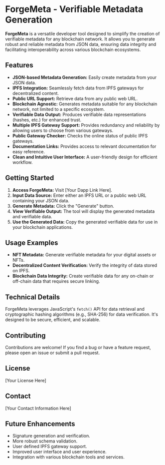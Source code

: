 # ForgeMeta - Verifiable Metadata Generation

**ForgeMeta** is a versatile developer tool designed to simplify the creation of verifiable metadata for any blockchain network. It allows you to generate robust and reliable metadata from JSON data, ensuring data integrity and facilitating interoperability across various blockchain ecosystems.

## Features

* **JSON-based Metadata Generation:** Easily create metadata from your JSON data.
* **IPFS Integration:** Seamlessly fetch data from IPFS gateways for decentralized content.
* **Public URL Support:** Retrieve data from any public web URL.
* **Blockchain Agnostic:** Generates metadata suitable for any blockchain network, not limited to a specific ecosystem.
* **Verifiable Data Output:** Produces verifiable data representations (hashes, etc.) for enhanced trust.
* **Multiple IPFS Gateway Support:** Provides redundancy and reliability by allowing users to choose from various gateways.
* **Public Gateway Checker:** Checks the online status of public IPFS gateways.
* **Documentation Links:** Provides access to relevant documentation for easy reference.
* **Clean and Intuitive User Interface:** A user-friendly design for efficient workflow.

## Getting Started

1.  **Access ForgeMeta:** Visit [Your Dapp Link Here].
2.  **Input Data Source:** Enter either an IPFS URL or a public web URL containing your JSON data.
3.  **Generate Metadata:** Click the "Generate" button.
4.  **View Verifiable Output:** The tool will display the generated metadata and verifiable data.
5.  **Use the Generated Data:** Copy the generated verifiable data for use in your blockchain applications.

## Usage Examples

* **NFT Metadata:** Generate verifiable metadata for your digital assets or NFTs.
* **Decentralized Content Verification:** Verify the integrity of data stored on IPFS.
* **Blockchain Data Integrity:** Create verifiable data for any on-chain or off-chain data that requires secure linking.

## Technical Details

ForgeMeta leverages JavaScript's `fetch()` API for data retrieval and cryptographic hashing algorithms (e.g., SHA-256) for data verification. It's designed to be secure, efficient, and scalable.

## Contributing

Contributions are welcome! If you find a bug or have a feature request, please open an issue or submit a pull request.

## License

[Your License Here]

## Contact

[Your Contact Information Here]

## Future Enhancements

* Signature generation and verification.
* More robust schema validation.
* User defined IPFS gateway support.
* Improved user interface and user experience.
* Integration with various blockchain tools and services.